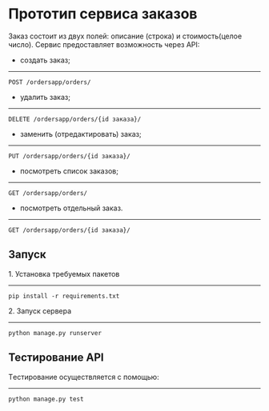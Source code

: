 Прототип сервиса заказов
=====================
Заказ состоит из двух полей: описание (строка) и стоимость(целое число).
Сервис предоставляет возможность через API:
- создать заказ;
***
    POST /ordersapp/orders/
- удалить заказ;
***
    DELETE /ordersapp/orders/{id заказа}/
- заменить (отредактировать) заказ; 
***
    PUT /ordersapp/orders/{id заказа}/
- посмотреть список заказов;
***
    GET /ordersapp/orders/
- посмотреть отдельный заказ.
***
    GET /ordersapp/orders/{id заказа}/

Запуск
-----------------------------------
1\.  Установка требуемых пакетов
***
    pip install -r requirements.txt
    
2\. 3апуск сервера
***
    python manage.py runserver
    

Тестирование API
-----------------------------------
Tестирование осуществляется с помощью:
***
    python manage.py test